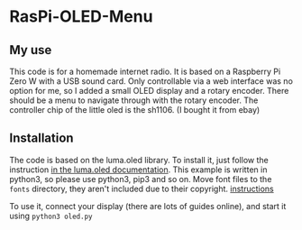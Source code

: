 # RasPi-OLED-Menu

## My use
This code is for a homemade internet radio.
It is based on a Raspberry Pi Zero W with a USB sound card.
Only controllable via a web interface was no option for me, so I added a small OLED display and a rotary encoder.
There should be a menu to navigate through with the rotary encoder.
The controller chip of the little oled is the sh1106. (I bought it from ebay)

## Installation
The code is based on the luma.oled library.
To install it, just follow the instruction [in the luma.oled documentation](https://luma-oled.readthedocs.io/en/latest/install.html). This example is written in python3, so please use python3, pip3 and so on.
Move font files to the ```fonts``` directory, they aren't included due to their copyright. [instructions](fonts/README.md)

To use it, connect your display (there are lots of guides online), and start it using ``` python3 oled.py ```